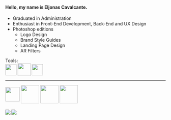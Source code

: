 


<h4> Hello, my name is Eljonas Cavalcante.</h4> 
 
 
   * Graduated in Administration<br>
   * Enthusiast in Front-End Development, Back-End and UX Design <br>
   *  Photoshop editions <br>
      * Logo Design <br>
      * Brand Style Guides <br>
      * Landing Page Design <br>
      * AR Filters    
<!--te-->
Tools: <br>
<img src="https://img.icons8.com/color/50/000000/adobe-photoshop.png"  width="35" height="35" align="center" />
<img src="https://img.icons8.com/color/48/000000/git.png"  width="40" height="40" align="center" />
<img src="https://img.icons8.com/color/48/000000/visual-studio-code-2019.png"  width="35" height="35" align="center" />
________________________________________________________________________________________________________________________________





<p align="left">
<img src="https://user-images.githubusercontent.com/85083611/122487433-a20f3a00-cfb1-11eb-9693-218c48f60620.png"  width="45" height="45" align="center" />
 
<img src="https://img.icons8.com/color/48/000000/css3.png"  width="57" height="57" align="center" />
 
 <img src="https://img.icons8.com/color/48/000000/javascript.png"  width="57" height="57" align="center" />
 
<img src="https://img.icons8.com/color/48/000000/bootstrap.png"  width="57" height="57" align="center" />
 

 </p>
 
 <h4 align="left">

[<img src="https://img.shields.io/badge/Linkedln-%230077B5.svg?&style=5px&style=for-the-badge&logo=linkedin&logoColor=white" target="_blank" />](https://www.linkedin.com/in/eljonascavalcante/) 
[<img src = "https://img.shields.io/badge/-Email-%23E54949.svg?&style=5px&style=for-the-badge&logo=gmail&logoColor=white" target="_blank" >](mailto:eljonascavalcante@gmail.com) 
</h4>
 


